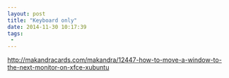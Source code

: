 ```yaml
---
layout: post
title: "Keyboard only"
date: 2014-11-30 10:17:39
tags:
 -
---
```


http://makandracards.com/makandra/12447-how-to-move-a-window-to-the-next-monitor-on-xfce-xubuntu